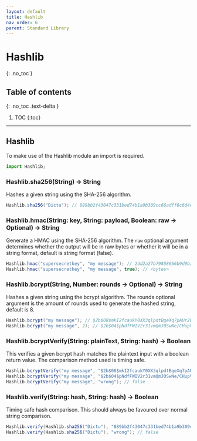 ```yaml
---
layout: default
title: Hashlib
nav_order: 6
parent: Standard Library
---
```


# Hashlib
{: .no_toc }

## Table of contents
{: .no_toc .text-delta }

1. TOC
{:toc}

---

## Hashlib
To make use of the Hashlib module an import is required.

```js
import Hashlib;
```

### Hashlib.sha256(String) -> String

Hashes a given string using the SHA-256 algorithm.

```cs
Hashlib.sha256("Dictu"); // 889bb2f43047c331bed74b1a9b309cc66adff6c6d4c3517547813ad67ba8d105
```

### Hashlib.hmac(String: key, String: payload, Boolean: raw -> Optional) -> String

Generate a HMAC using the SHA-256 algorithm. The `raw` optional argument determines whether the output
will be in raw bytes or whether it will be in a string format, default is string format (false).

```cs
Hashlib.hmac("supersecretkey", "my message"); // 2dd2a27b79858666b9d9ba3cf73f1c84f5722415f9543d007fa73e081d02483a
Hashlib.hmac("supersecretkey", "my message", true); // <bytes>
```

### Hashlib.bcrypt(String, Number: rounds -> Optional) -> String

Hashes a given string using the bcrypt algorithm.
The rounds optional argument is the amount of rounds used to generate the hashed string, default is 8.

```cs
Hashlib.bcrypt("my message"); // $2b$08$mkI2fcaukY0XX3qlpdtBgeXq7pAUr2bUw4Z1OkmncuibJ0aHAyLRS
Hashlib.bcrypt("my message", 2); // $2b$04$pNdfFWIV2r31vmQmJOSwNe/CHupV/wpOHmmwsDjCZi45w8ttjA/WW
```

### Hashlib.bcryptVerify(String: plainText, String: hash) -> Boolean

This verifies a given bcrypt hash matches the plaintext input with a boolean return value.
The comparison method used is timing safe.

```cs
Hashlib.bcryptVerify("my message", "$2b$08$mkI2fcaukY0XX3qlpdtBgeXq7pAUr2bUw4Z1OkmncuibJ0aHAyLRS"); // true
Hashlib.bcryptVerify("my message", "$2b$04$pNdfFWIV2r31vmQmJOSwNe/CHupV/wpOHmmwsDjCZi45w8ttjA/WW"); // true
Hashlib.bcryptVerify("my message", "wrong"); // false
```

### Hashlib.verify(String: hash, String: hash) -> Boolean

Timing safe hash comparison. This should always be favoured over normal string comparison.

```cs
Hashlib.verify(Hashlib.sha256("Dictu"), "889bb2f43047c331bed74b1a9b309cc66adff6c6d4c3517547813ad67ba8d105"); // true
Hashlib.verify(Hashlib.sha256("Dictu"), "wrong"); // false
```
